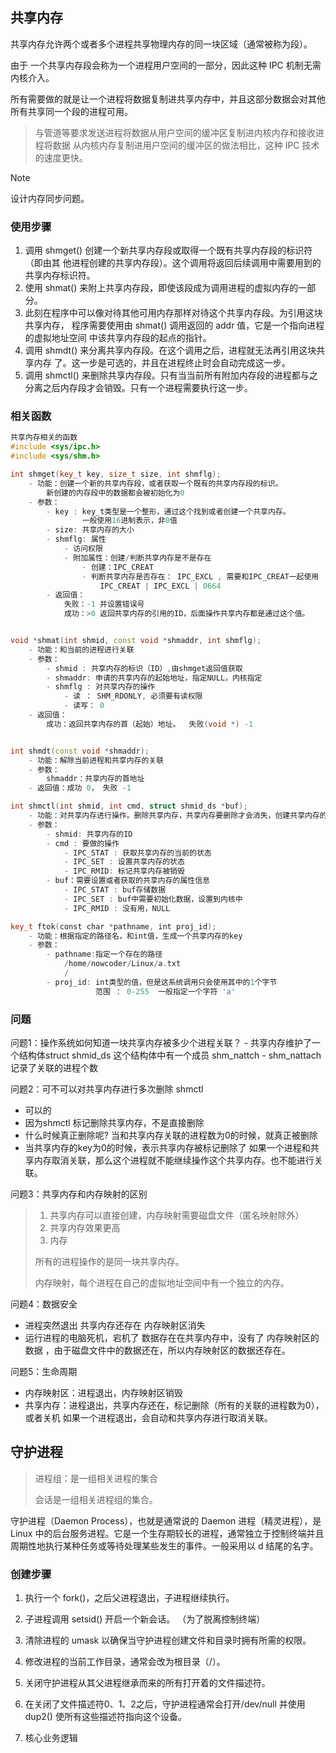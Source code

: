## 共享内存

共享内存允许两个或者多个进程共享物理内存的同一块区域（通常被称为段）。

由于 一个共享内存段会称为一个进程用户空间的一部分，因此这种 IPC 机制无需内核介入。

所有需要做的就是让一个进程将数据复制进共享内存中，并且这部分数据会对其他所有共享同一个段的进程可用。

> 与管道等要求发送进程将数据从用户空间的缓冲区复制进内核内存和接收进程将数据 从内核内存复制进用户空间的缓冲区的做法相比，这种 IPC 技术的速度更快。

> [!NOTE]
>
> 设计内存同步问题。

### 使用步骤

1. 调用 shmget() 创建一个新共享内存段或取得一个既有共享内存段的标识符（即由其 他进程创建的共享内存段）。这个调用将返回后续调用中需要用到的共享内存标识符。
2. 使用 shmat() 来附上共享内存段，即使该段成为调用进程的虚拟内存的一部分。
3. 此刻在程序中可以像对待其他可用内存那样对待这个共享内存段。为引用这块共享内存， 程序需要使用由 shmat() 调用返回的 addr 值，它是一个指向进程的虚拟地址空间 中该共享内存段的起点的指针。
4. 调用 shmdt() 来分离共享内存段。在这个调用之后，进程就无法再引用这块共享内存 了。这一步是可选的，并且在进程终止时会自动完成这一步。
5. 调用 shmctl() 来删除共享内存段。只有当当前所有附加内存段的进程都与之分离之后内存段才会销毁。只有一个进程需要执行这一步。

### 相关函数

```cpp
共享内存相关的函数
#include <sys/ipc.h>
#include <sys/shm.h>

int shmget(key_t key, size_t size, int shmflg);
    - 功能：创建一个新的共享内存段，或者获取一个既有的共享内存段的标识。
        新创建的内存段中的数据都会被初始化为0
    - 参数：
        - key : key_t类型是一个整形，通过这个找到或者创建一个共享内存。
                一般使用16进制表示，非0值
        - size: 共享内存的大小
        - shmflg: 属性
            - 访问权限
            - 附加属性：创建/判断共享内存是不是存在
                - 创建：IPC_CREAT
                - 判断共享内存是否存在： IPC_EXCL , 需要和IPC_CREAT一起使用
                    IPC_CREAT | IPC_EXCL | 0664
        - 返回值：
            失败：-1 并设置错误号
            成功：>0 返回共享内存的引用的ID，后面操作共享内存都是通过这个值。


void *shmat(int shmid, const void *shmaddr, int shmflg);
    - 功能：和当前的进程进行关联
    - 参数：
        - shmid : 共享内存的标识（ID）,由shmget返回值获取
        - shmaddr: 申请的共享内存的起始地址，指定NULL，内核指定
        - shmflg : 对共享内存的操作
            - 读 ： SHM_RDONLY, 必须要有读权限
            - 读写： 0
    - 返回值：
        成功：返回共享内存的首（起始）地址。  失败(void *) -1


int shmdt(const void *shmaddr);
    - 功能：解除当前进程和共享内存的关联
    - 参数：
        shmaddr：共享内存的首地址
    - 返回值：成功 0， 失败 -1

int shmctl(int shmid, int cmd, struct shmid_ds *buf);
    - 功能：对共享内存进行操作。删除共享内存，共享内存要删除才会消失，创建共享内存的进行被销毁了对共享内存是没有任何影响。
    - 参数：
        - shmid: 共享内存的ID
        - cmd : 要做的操作
            - IPC_STAT : 获取共享内存的当前的状态
            - IPC_SET : 设置共享内存的状态
            - IPC_RMID: 标记共享内存被销毁
        - buf：需要设置或者获取的共享内存的属性信息
            - IPC_STAT : buf存储数据
            - IPC_SET : buf中需要初始化数据，设置到内核中
            - IPC_RMID : 没有用，NULL

key_t ftok(const char *pathname, int proj_id);
    - 功能：根据指定的路径名，和int值，生成一个共享内存的key
    - 参数：
        - pathname:指定一个存在的路径
            /home/nowcoder/Linux/a.txt
            / 
        - proj_id: int类型的值，但是这系统调用只会使用其中的1个字节
                   范围 ： 0-255  一般指定一个字符 'a'
```

### 问题

问题1：操作系统如何知道一块共享内存被多少个进程关联？
    - 共享内存维护了一个结构体struct shmid_ds 这个结构体中有一个成员 shm_nattch
        - shm_nattach 记录了关联的进程个数

问题2：可不可以对共享内存进行多次删除 shmctl
- 可以的
- 因为shmctl 标记删除共享内存，不是直接删除
- 什么时候真正删除呢?
  当和共享内存关联的进程数为0的时候，就真正被删除
- 当共享内存的key为0的时候，表示共享内存被标记删除了
  如果一个进程和共享内存取消关联，那么这个进程就不能继续操作这个共享内存。也不能进行关联。

问题3：共享内存和内存映射的区别

> 	1. 共享内存可以直接创建，内存映射需要磁盘文件（匿名映射除外）
> 	2. 共享内存效果更高
> 	3. 内存
>
> 所有的进程操作的是同一块共享内存。
>
> 内存映射，每个进程在自己的虚拟地址空间中有一个独立的内存。

问题4：数据安全

- 进程突然退出
  共享内存还存在
  内存映射区消失
- 运行进程的电脑死机，宕机了
  数据存在在共享内存中，没有了
  内存映射区的数据 ，由于磁盘文件中的数据还在，所以内存映射区的数据还存在。

问题5：生命周期
- 内存映射区：进程退出，内存映射区销毁
- 共享内存：进程退出，共享内存还在，标记删除（所有的关联的进程数为0），或者关机
如果一个进程退出，会自动和共享内存进行取消关联。

## 守护进程

> 进程组：是一组相关进程的集合
>
> 会话是一组相关进程组的集合。

守护进程（Daemon Process），也就是通常说的 Daemon 进程（精灵进程），是 Linux 中的后台服务进程。它是一个生存期较长的进程，通常独立于控制终端并且周期性地执行某种任务或等待处理某些发生的事件。一般采用以 d 结尾的名字。

### 创建步骤

1. 执行一个 fork()，之后父进程退出，子进程继续执行。

2. 子进程调用 setsid() 开启一个新会话。 （为了脱离控制终端）
3. 清除进程的 umask 以确保当守护进程创建文件和目录时拥有所需的权限。
4. 修改进程的当前工作目录，通常会改为根目录（/）。
5. 关闭守护进程从其父进程继承而来的所有打开着的文件描述符。
6. 在关闭了文件描述符0、1、2之后，守护进程通常会打开/dev/null 并使用dup2() 使所有这些描述符指向这个设备。
7.  核心业务逻辑
